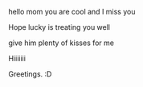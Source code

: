 hello mom you are cool and I miss you

Hope lucky is treating you well

give him plenty of kisses for me

Hiiiiiii

Greetings. :D
